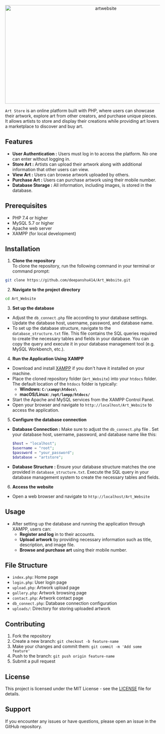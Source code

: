 <div align="center">
      <img src="https://socialify.git.ci/deepanshu414/Art_Website/image?forks=1&issues=1&name=1&pattern=Floating%20Cogs&pulls=1&stargazers=1&theme=Auto" alt="artwebsite" width="640" height="320" />
   </div>

`Art Store` is an online platform built with PHP, where users can showcase their artwork, explore art from other creators, and purchase unique pieces. It allows artists to store and display their creations while providing art lovers a marketplace to discover and buy art.

## Features

- **User Authentication :** Users must log in to access the platform. No one can enter without logging in.
- **Store Art :** Artists can upload their artwork along with additional information that other users can view.
- **View Art :** Users can browse artwork uploaded by others.
- **Purchase Art :** Users can purchase artwork using their mobile number.
- **Database Storage :** All information, including images, is stored in the database.

## Prerequisites

- PHP 7.4 or higher
- MySQL 5.7 or higher
- Apache web server
- XAMPP (for local development)

## Installation

1. **Clone the repository**<br>
   To clone the repository, run the following command in your terminal or command prompt:
```sh
git clone https://github.com/deepanshu414/Art_Website.git
```
2. **Navigate to the project directory**
```sh
cd Art_Website
```
3. **Set up the database**
- Adjust the `db_connect.php` file according to your database settings. Update the database host, username, password, and database name.
- To set up the database structure, navigate to the `database_structure.txt` file. This file contains the SQL queries required to create the necessary tables and fields in your database. You can copy the query and execute it in your database management tool (e.g. MySQL Workbench, etc.).

4. **Run the Application Using XAMPP**
  - Download and install [XAMPP](https://www.apachefriends.org/download.html) if you don't have it installed on your machine.
  - Place the cloned repository folder (`Art_Website`) into your `htdocs` folder. The default location of the `htdocs` folder is typically:
    - **Windows: `C:\xampp\htdocs\`**
    - **macOS/Linux: `/opt/lampp/htdocs/`**
  - Start the Apache and MySQL services from the XAMPP Control Panel.
  - Open your browser and navigate to `http://localhost/Art_Website` to access the application.

5. **Configure the database connection**
- **Database Connection :** Make sure to adjust the `db_connect.php` file . Set your database host, username, password, and database name like this:
  ```php
  $host = "localhost";    
  $username = "root";     
  $password = "your_password";        
  $database = "artstore"; 
  ```
- **Database Structure :** Ensure your database structure matches the one provided in `database_structure.txt`. Execute the SQL query in your database management system to create the necessary tables and fields.


6. **Access the website**
- Open a web browser and navigate to `http://localhost/Art_Website`

## Usage

- After setting up the database and running the application through XAMPP, users can:
  - **Register and log** in to their accounts.
  - **Upload artwork** by providing necessary information such as title, description, and image file.
  - **Browse and purchase art** using their mobile number.

## File Structure

- `index.php`: Home page
- `login.php`: User login page
- `upload.php`: Artwork upload page
- `gallery.php`: Artwork browsing page
- `contact.php`: Artwork contact page
- `db_connect.php`: Database connection configuration
- `uploads/`: Directory for storing uploaded artwork

## Contributing

1. Fork the repository
2. Create a new branch: `git checkout -b feature-name`
3. Make your changes and commit them: `git commit -m 'Add some feature'`
4. Push to the branch: `git push origin feature-name`
5. Submit a pull request

## License

This project is licensed under the MIT License - see the [LICENSE](LICENSE) file for details.

## Support

If you encounter any issues or have questions, please open an issue in the GitHub repository.
